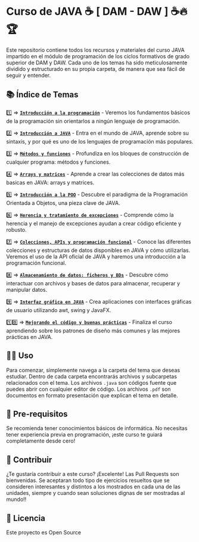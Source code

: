 # Curso de JAVA ☕ [ DAM - DAW ] ☕🔥🏆

Este repositorio contiene todos los recursos y materiales del curso JAVA impartido en el módulo de programación de los ciclos formativos de grado superior de DAM y DAW. Cada uno de los temas ha sido meticulosamente dividido y estructurado en su propia carpeta, de manera que sea fácil de seguir y entender.

## 📚 Índice de Temas

1️⃣ &#8658; [**`Introducción a la programación`**](aulaenlanube/tema1) - Veremos los fundamentos básicos de la programación sin orientarlos a ningún lenguaje de programación.

2️⃣ &#8658; [**`Introducción a JAVA`**](aulaenlanube/tema2) - Entra en el mundo de JAVA, aprende sobre su sintaxis, y por qué es uno de los lenguajes de programación más populares.

3️⃣ &#8658; [**`Métodos y funciones`**](aulaenlanube/tema3) - Profundiza en los bloques de construcción de cualquier programa: métodos y funciones. 

4️⃣ &#8658; [**`Arrays y matrices`**](aulaenlanube/tema4) - Aprende a crear las colecciones de datos más basicas en JAVA: arrays y matrices.

5️⃣ &#8658; [**`Introducción a la POO`**](aulaenlanube/tema5) - Descubre el paradigma de la Programación Orientada a Objetos, una pieza clave de JAVA.

6️⃣ &#8658; [**`Herencia y tratamiento de excepciones`**](aulaenlanube/tema6) - Comprende cómo la herencia y el manejo de excepciones ayudan a crear código eficiente y robusto.

7️⃣ &#8658; [**`Colecciones, APIs y programación funcional`**](aulaenlanube/tema7) - Conoce las diferentes colecciones y estructuras de datos disponibles en JAVA y cómo utilizarlas. Veremos el uso de la API oficial de JAVA y haremos una introducción a la programación funcional.

8️⃣ &#8658; [**`Almacenamiento de datos: ficheros y BDs`**](aulaaenlanube/tema8) - Descubre cómo interactuar con archivos y bases de datos para almacenar, recuperar y manipular datos.

9️⃣ &#8658; [**`Interfaz gráfica en JAVA`**](aulaenlanube/tema9) - Crea aplicaciones con interfaces gráficas de usuario utilizando awt, swing y JavaFX.

1️⃣0️⃣ &#8658; [**`Mejorando el código y buenas prácticas`**](aulaenlanube/tema10) - Finaliza el curso aprendiendo sobre los patrones de diseño más comunes y las mejores prácticas en JAVA.

## 👨‍💻 Uso

Para comenzar, simplemente navega a la carpeta del tema que deseas estudiar. Dentro de cada carpeta encontrarás archivos y subcarpetas relacionados con el tema. Los archivos `.java` son códigos fuente que puedes abrir con cualquier editor de código. Los archivos `.pdf` son documentos en formato presentación que explican el tema en detalle.  

## 🌱 Pre-requisitos

Se recomienda tener conocimientos básicos de informática. No necesitas tener experiencia previa en programación, ¡este curso te guiará completamente desde cero!

## 🎉 Contribuir

¿Te gustaría contribuir a este curso? ¡Excelente! Las Pull Requests son bienvenidas. Se aceptaran todo tipo de ejercicios resueltos que se consideren interesantes y distintos a los mostrados en cada una de las unidades, siempre y cuando sean soluciones dignas de ser mostradas al mundo!!

## 📖 Licencia

Este proyecto es Open Source
